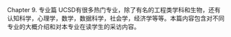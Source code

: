 Chapter 9. 专业篇
UCSD有很多热门专业，除了有名的工程类学科和生物，还有认知科学，心理学，数学，数据科学，社会学，经济学等等。本篇内容包含对不同专业的大概介绍和对本专业在读学生的采访内容。
